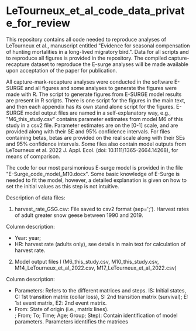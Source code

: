 # LeTourneux_et_al_code_data_private_for_review
This repository contains all code needed to reproduce analyses of LeTourneux et al., manuscript entitled "Evidence for seasonal compensation of hunting mortalities in a long-lived migratory bird.". Data for all scripts and to reproduce all figures is provided in the repository. The compiled capture-recapture dataset to reproduce the E-surge analyses will be made available upon acceptation of the paper for publication.

All capture-mark-recapture analyses were conducted in the software E-SURGE and all figures and some analyses to generate the figures were made with R. The script to generate figures from E-SURGE model results are present in R scripts. There is one script for the figures in the main text, and then each appendix has its own stand alone script for the figures. E-SURGE model output files are named in a self-explanatory way, e.g., "M6_this_study.csv" contains parameter estimates from model M6 of this study in a csv2 file. Parameter estimates are on the [0-1] scale, and are provided along with their SE and 95% confidence intervals. For files containing betas, betas are provided on the real scale along with their SEs and 95% confidence intervals. Some files also contain model outputs from LeTourneux et al. 2022 J. Appl. Ecol. (doi: 10.1111/1365-2664.14268), for means of comparison.

The code for our most parsimonious E-surge model is provided in the file "E-Surge_code_model_M10.docx". Some basic knowledge of E-Surge is needed to fit the model, however, a detailed explanation is given on how to set the initial values as this step is not intuitive.


Description of data files:

1. harvest_rate_GSG.csv: File saved to csv2 format (sep=';'). 
Harvest rates of adult greater snow geese between 1990 and 2019. 

Column description: 
 - Year: year;
 - HR: harvest rate (adults only), see details in main text for calculation of harvest rate.


2. Model output files I (M6_this_study.csv, M10_this_study.csv, M14_LeTourneux_et_al_2022.csv, M17_LeTourneux_et_al_2022.csv)

Column description: 
 - Parameters: Refers to the different matrices and steps. IS: Initial states, C: 1st transition matrix (collar loss), S: 2nd transition matrix (survival); E: 1st event matrix, E2: 2nd event matrix.
 - From: State of origin (i.e., matrix lines).  
; From; To; Time; Age; Group; Step): Contain identification of model parameters. Parameters identifies the matrices 
